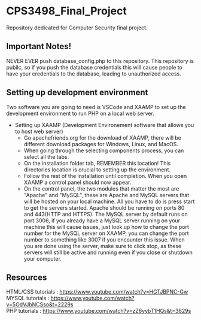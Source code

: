 # CPS3498_Final_Project
Repository dedicated for Computer Security final project.

## Important Notes!
NEVER EVER push database_config.php to this repository. This repository is pubilc, so if you push the database credentials this will cause people to have your credentials to the database, leading to unauthorized access. 

## Setting up development environment
Two software you are going to need is VSCode and XAAMP to set up the development environment to run PHP on a local web server.  

* Setting up XAAMP (Development Environement software that allows you to host web server)
  * Go apachefriends.org for the download of XAAMP, there will be different download packages for Windows, Linux, and MacOS.
  * When going through the selecting components process, you can select all the tabs.
  * On the installation folder tab, REMEMBER this location! This directories location is crucial to setting up the environment.
  * Follow the rest of the installation until completion. When you open XAAMP a control panel should now appear.
  * On the control panel, the two modules that matter the most are "Apache" and "MySQL", these are Apache and MySQL servers that will be hosted on your local machine. All you have to do is press start to get the servers started. Apache should be running on ports 80 and 443(HTTP and HTTPS). The MySQL server by default runs on port 3006, if you already have a MySQL server running on your machine this will cause issues, just look up how to change the port number for the MySQL server on XAAMP, you can change the port number to something like 3007 if you encounter this issue. When you are done using the server, make sure to click stop, as these servers will still be active and running even if you close or shutdown your computer. 

## Resources
HTML/CSS tutorials : https://www.youtube.com/watch?v=HGTJBPNC-Gw  
MYSQL tutorials : https://www.youtube.com/watch?v=5OdVJbNCSso&t=2229s  
PHP tutorials : https://www.youtube.com/watch?v=zZ6vybT1HQs&t=3629s
